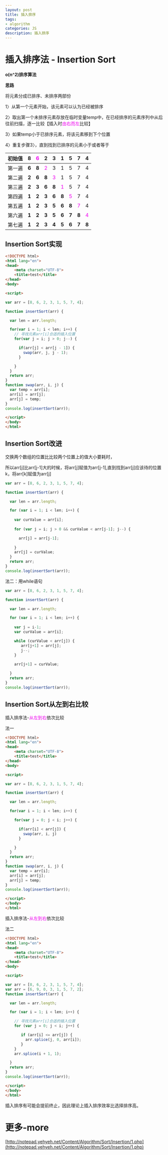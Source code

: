 ```yaml
---
layout: post
title: 插入排序
tags:
- algorithm
categories: JS
description: 插入排序
---
```


# 插入排序法 - Insertion Sort

**o(n^2)排序算法**

**思路**

将元素分成已排序、未排序两部份

1〉从第一个元素开始，该元素可以认为已经被排序

2〉取出第一个未排序元素存放在临时变量temp中，在已经排序的元素序列中从后往前扫描，逐一比较【插入时<font color="#e0e">由右而左</font>比较】

3〉如果temp小于已排序元素，将该元素移到下个位置

4〉重复步骤3〉，直到找到已排序的元素小于或者等于


|初始值|**8**|<font color="#e0e">6</font>|2|3|1|5|7|4|
|---|---|---|---|---|---|---|---|---|
|第一遍|**6**|**8**|<font color="#e0e">2</font>|3|1|5|7|4|
|第二遍|**2**|**6**|**8**|<font color="#e0e">3</font>|1|5|7|4|
|第三遍|**2**|**3**|**6**|**8**|<font color="#e0e">1</font>|5|7|4|
|第四遍|**1**|**2**|**3**|**6**|**8**|<font color="#e0e">5</font>|7|4|
|第五遍|**1**|**2**|**3**|**5**|**6**|**8**|<font color="#e0e">7</font>|4|
|第六遍|**1**|**2**|**3**|**5**|**6**|**7**|**8**|<font color="#e0e">4</font>|
|第七遍|**1**|**2**|**3**|**4**|**5**|**6**|**7**|**8**|


## Insertion Sort实现

```html
<!DOCTYPE html>
<html lang="en">
<head>
	<meta charset="UTF-8">
	<title>test</title>
</head>
<body>

<script>  

var arr = [8, 6, 2, 3, 1, 5, 7, 4];

function insertSort(arr) {

  var len = arr.length;

  for(var i = 1; i < len; i++) {
    // 寻找元素arr[i]合适的插入位置
    for(var j = i; j > 0; j--) {

      if(arr[j] < arr[j - 1]) {
        swap(arr, j, j - 1);
      }

    }
  }
  return arr;
}
function swap(arr, i, j) {
  var temp = arr[i];
  arr[i] = arr[j];
  arr[j] = temp;
}
console.log(insertSort(arr));

</script>
</body>
</html>
```


## Insertion Sort改进

交换两个数组的位置比比较两个位置上的值大小要耗时，

所以arr[j]比arr[j-1]大的时候，将arr[j]赋值为arr[j-1],直到找到arr[j]应该待的位置k，将arr[k]赋值为arr[j]

```js
var arr = [8, 6, 2, 3, 1, 5, 7, 4];

function insertSort(arr) {

  var len = arr.length;

  for (var i = 1; i < len; i++) {
    
    var curValue = arr[i];
    
    for (var j = i; j > 0 && curValue < arr[j-1]; j--) {

      arr[j] = arr[j-1];
  
    }
    arr[j] = curValue;
  }
  return arr;
}
console.log(insertSort(arr));
```

法二：用while语句

```js
var arr = [8, 6, 2, 3, 1, 5, 7, 4];

function insertSort(arr) {

  var len = arr.length;

  for (var i = 1; i < len; i++) {
    
    var j = i-1;
    var curValue = arr[i];

    while (curValue < arr[j]) {
       arr[j+1] = arr[j];
       j--;
    }
    
    arr[j+1] = curValue;

  }
  return arr;
}
console.log(insertSort(arr));
```

## Insertion Sort从左到右比较

插入排序法-<font color="#e0e">从左到右</font>依次比较

法一

```html
<!DOCTYPE html>
<html lang="en">
<head>
	<meta charset="UTF-8">
	<title>test</title>
</head>
<body>

<script>  

var arr = [8, 6, 2, 3, 1, 5, 7, 4];

function insertSort(arr) {

  var len = arr.length;

  for(var i = 1; i < len; i++) {

    for(var j = 0; j < i; j++) {

      if(arr[i] < arr[j]) {
        swap(arr, i, j)
      }

    }
  }
  return arr;
}
function swap(arr, i, j) {
  var temp = arr[i];
  arr[i] = arr[j];
  arr[j] = temp;
}
console.log(insertSort(arr));

</script>
</body>
</html>
```

插入排序法-<font color="#e0e">从左到右</font>依次比较

法二

```html
<!DOCTYPE html>
<html lang="en">
<head>
	<meta charset="UTF-8">
	<title>test</title>
</head>
<body>

<script>  

var arr = [8, 6, 2, 3, 1, 5, 7, 4];
var arr = [6, 9, 0, 3, 1, 5, 7, 2];
function insertSort(arr) {

  var len = arr.length;

  for (var i = 1; i < len; i++) {

    // 寻找元素arr[i]合适的插入位置
    for (var j = 0; j < i; j++) {

       if (arr[i] <= arr[j]) {
         arr.splice(j, 0, arr[i]);
       }
    }
    arr.splice(i + 1, 1);

  }
  return arr;
}
console.log(insertSort(arr));

</script>
</body>
</html>
```

插入排序有可能会提前终止，因此理论上插入排序效率比选择排序高。

# 更多-more

[http://notepad.yehyeh.net/Content/Algorithm/Sort/Insertion/1.php](http://notepad.yehyeh.net/Content/Algorithm/Sort/Insertion/1.php)